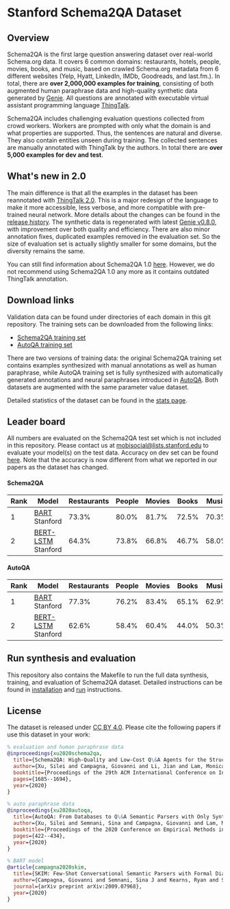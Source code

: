 # Stanford Schema2QA Dataset

## Overview
Schema2QA is the first large question answering dataset over real-world Schema.org data. 
It covers 6 common domains: restaurants, hotels, people, movies, books, and music, 
based on crawled Schema.org metadata from 6 different websites (Yelp, Hyatt, LinkedIn, IMDb, Goodreads, and last.fm.).
In total, there are __over 2,000,000 examples for training__, consisting of both augmented
human paraphrase data and high-quality synthetic data generated by 
[Genie](https://github.com/stanford-oval/genie-toolkit).
All questions are annotated with executable virtual assistant programming language
[ThingTalk](https://wiki.almond.stanford.edu/en/thingtalk). 

Schema2QA includes challenging evaluation questions collected from crowd workers.
Workers are prompted with only what the domain is and what properties are supported. 
Thus, the sentences are natural and diverse. They also contain entities unseen during training. 
The collected sentences are manually annotated with ThingTalk by the authors. 
In total there are __over 5,000 examples for dev and test__. 

## What's new in 2.0
The main difference is that all the examples in the dataset has been reannotated 
with [ThingTalk 2.0](https://github.com/stanford-oval/thingtalk/tree/v2.0.0). 
This is a major redesign of the language to make it more accessible,
less verbose, and more compatible with pre-trained neural network. 
More details about the changes can be found in the [release history](https://github.com/stanford-oval/thingtalk/blob/master/HISTORY.md).
The synthetic data is regenerated with latest [Genie v0.8.0](https://github.com/stanford-oval/genie-toolkit/tree/v0.8.0), 
with improvement over both quality and efficiency. 
There are also minor annotation fixes, duplicated examples removed in the evaluation set. 
So the size of evaluation set is actually slightly smaller for some domains, 
but the diversity remains the same. 

You can still find information about Schema2QA 1.0 [here](./doc/1.0.md).
However, we do not recommend using Schema2QA 1.0 any more as it contains outdated ThingTalk 
annotation. 

## Download links
Validation data can be found under directories of each domain in this git repository.
The training sets can be downloaded from the following links:
- [Schema2QA training set](https://almond-static.stanford.edu/research/schema2qa2.0/autoqa.tar.xz)
- [AutoQA training set](https://almond-static.stanford.edu/research/schema2qa2.0/schema2qa.tar.xz)

There are two versions of training data:
the original Schema2QA training set contains examples synthesized with manual annotations as well as 
human paraphrase, while AutoQA training set is fully synthesized with automatically generated 
annotations and neural paraphrases introduced in [AutoQA](https://almond-static.stanford.edu/papers/autoqa-emnlp2020.pdf). 
Both datasets are augmented with the same parameter value dataset. 

Detailed statistics of the dataset can be found in the [stats page](doc/stats.md).

## Leader board 
All numbers are evaluated on the Schema2QA test set which is not included in this repository. 
Please contact us at mobisocial@lists.stanford.edu to evaluate your model(s) on the test data.
Accuracy on dev set can be found [here](doc/dev.md).
Note that the accuracy is now different from what we reported in our papers as the dataset has changed. 
#### Schema2QA

Rank | Model                                                                           | Restaurants | People | Movies | Books | Music | Hotels | Average |
---- | --------------------------------------------------------------------------------| ----------- | ------ | ------ | ----- | ----- | ------ | ------- |
1    | [BART](https://arxiv.org/pdf/2009.07968.pdf) <br /> Stanford                    | 73.3%       | 80.0%  | 81.7%  | 72.5% | 70.3% | 69.5%  | 74.5%   |
2    | [BERT-LSTM](https://dl.acm.org/doi/abs/10.1145/3340531.3411974) <br /> Stanford | 64.3%       | 73.8%  | 66.8%  | 46.7% | 58.0% | 55.9%  | 60.9%   |

#### AutoQA

Rank | Model                                                                           | Restaurants | People | Movies | Books | Music | Hotels | Average |
---- | --------------------------------------------------------------------------------| ----------- | ------ | ------ | ----- | ----- | ------ | ------- |
1    | [BART](https://arxiv.org/pdf/2009.07968.pdf) <br /> Stanford                    | 77.3%       | 76.2%  | 83.4%  | 65.1% | 62.9% | 72.2%  | 72.9%   |
2    | [BERT-LSTM](https://dl.acm.org/doi/abs/10.1145/3340531.3411974) <br /> Stanford | 62.6%       | 58.4%  | 60.4%  | 44.0% | 50.3% | 60.4%  | 56.0%   |


 
## Run synthesis and evaluation
This repository also contains the Makefile to run the full data synthesis, training, 
and evaluation of Schema2QA dataset. 
Detailed instructions can be found in [installation](./doc/install.md) and [run](./doc/run.md) instructions.

## License
The dataset is released under [CC BY 4.0](https://creativecommons.org/licenses/by/4.0/).
Please cite the following papers if use this dataset in your work:
```bib
% evaluation and human paraphrase data
@inproceedings{xu2020schema2qa,
  title={Schema2QA: High-Quality and Low-Cost Q\&A Agents for the Structured Web},
  author={Xu, Silei and Campagna, Giovanni and Li, Jian and Lam, Monica S},
  booktitle={Proceedings of the 29th ACM International Conference on Information \& Knowledge Management},
  pages={1685--1694},
  year={2020}
}

% auto paraphrase data
@inproceedings{xu2020autoqa,
  title={AutoQA: From Databases to Q\&A Semantic Parsers with Only Synthetic Training Data},
  author={Xu, Silei and Semnani, Sina and Campagna, Giovanni and Lam, Monica},
  booktitle={Proceedings of the 2020 Conference on Empirical Methods in Natural Language Processing (EMNLP)},
  pages={422--434},
  year={2020}
}

% BART model
@article{campagna2020skim,
  title={SKIM: Few-Shot Conversational Semantic Parsers with Formal Dialogue Contexts},
  author={Campagna, Giovanni and Semnani, Sina J and Kearns, Ryan and Sato, Lucas Jun Koba and Xu, Silei and Lam, Monica S},
  journal={arXiv preprint arXiv:2009.07968},
  year={2020}
}
```
